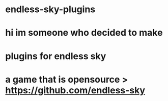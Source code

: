 # endless-sky-plugins
#
# hi im someone who decided to make 
# plugins for endless sky 
# a game that is opensource > https://github.com/endless-sky
# 
#
#
